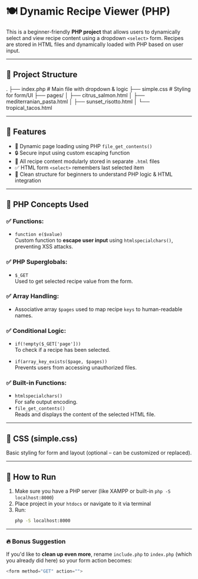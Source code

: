 # 🍽️ Dynamic Recipe Viewer (PHP)

This is a beginner-friendly **PHP project** that allows users to dynamically select and view recipe content using a dropdown `<select>` form. Recipes are stored in HTML files and dynamically loaded with PHP based on user input.

---

## 📁 Project Structure

.
├── index.php # Main file with dropdown & logic
├── simple.css # Styling for form/UI
├── pages/
│ ├── citrus_salmon.html
│ ├── mediterranian_pasta.html
│ ├── sunset_risotto.html
│ └── tropical_tacos.html


---

## 🧠 Features

- 📜 Dynamic page loading using PHP `file_get_contents()`
- 🔒 Secure input using custom escaping function
- 📄 All recipe content modularly stored in separate `.html` files
- ✅ HTML form `<select>` remembers last selected item
- 🧼 Clean structure for beginners to understand PHP logic & HTML integration

---

## 🧰 PHP Concepts Used

### ✅ Functions:
- `function e($value)`  
  Custom function to **escape user input** using `htmlspecialchars()`, preventing XSS attacks.

### ✅ PHP Superglobals:
- `$_GET`  
  Used to get selected recipe value from the form.

### ✅ Array Handling:
- Associative array `$pages` used to map recipe `keys` to human-readable names.

### ✅ Conditional Logic:
- `if(!empty($_GET['page']))`  
  To check if a recipe has been selected.

- `if(array_key_exists($page, $pages))`  
  Prevents users from accessing unauthorized files.

### ✅ Built-in Functions:
- `htmlspecialchars()`  
  For safe output encoding.
- `file_get_contents()`  
  Reads and displays the content of the selected HTML file.

---

## 🎨 CSS (simple.css)

Basic styling for form and layout (optional – can be customized or replaced).

---

## 🧪 How to Run

1. Make sure you have a PHP server (like XAMPP or built-in `php -S localhost:8000`)
2. Place project in your `htdocs` or navigate to it via terminal
3. Run:
   ```bash
   php -S localhost:8000

---

### 🔥 Bonus Suggestion

If you'd like to **clean up even more**, rename `include.php` to `index.php` (which you already did here) so your form action becomes:

```php
<form method="GET" action="">
